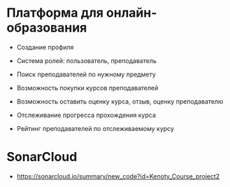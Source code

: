 # Платформа для онлайн-образования
+ Создание профиля

+ Система ролей: пользователь, преподаватель

+ Поиск преподавателей по нужному предмету

+ Возможность покупки курсов преподавателей

+ Возможность оставить оценку курса, отзыв, оценку преподавателю

+ Отслеживание прогресса прохождения курса

+ Рейтинг преподавателей по отслеживаемому курсу

# SonarCloud

+ https://sonarcloud.io/summary/new_code?id=Kenoty_Course_project2